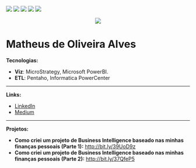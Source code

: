 ![](https://img.shields.io/badge/author-mathdeoliveira-lightgrey)
![](https://img.shields.io/badge/tool-powerbi-yellow)
![](https://img.shields.io/badge/tool-pentaho-red)
![](https://img.shields.io/badge/tool-microstrategy-red)
![](https://img.shields.io/badge/tool-powercenter-brightgreen)

<p align="center">
  <img src="3140775.png" >
</p>


# Matheus de Oliveira Alves



**Tecnologias:** 
* **Viz**: MicroStrategy, Microsoft PowerBI.
* **ETL**: Pentaho, Informatica PowerCenter
---
**Links:**
* [LinkedIn](https://www.linkedin.com/in/matheus-de-oliveira-alves/)
* [Medium](https://medium.com/@matheusdeoliveiraalves)
---
**Projetos:**
* **Como criei um projeto de Business Intelligence baseado nas minhas finanças pessoais (Parte 1):** http://bit.ly/39UoD9z
* **Como criei um projeto de Business Intelligence baseado nas minhas finanças pessoais (Parte 2):** http://bit.ly/37QfeP5
